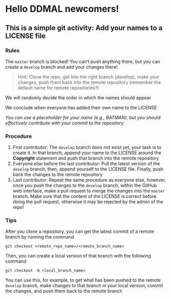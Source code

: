 # Hello DDMAL newcomers!
## This is a simple git activity: Add your names to a LICENSE file

### Rules

The `master` branch is blocked! You can’t push anything there, but you can create a `develop` branch and add your changes there!

> Hint: Clone the repo, get into the right branch (develop), make your changes, push them back into the remote repository (remember the default name for remote repositories?)

We will randomly decide the order in which the names should appear

We conclude when everyone has added their own name to the LICENSE

*You can use a placeholder for your name (e.g., BATMAN), but you should effectively contribute with your commit to the repository*

### Procedure

1. First contributor: The `develop` branch does not exist yet, your task is to create it. In that branch, append your name to the LICENSE around the **Copyright** statement and push that branch into the remote repository
2. Everyone else before the last contributor: Pull the latest version of the `develop` branch, then, append yourself to the LICENSE file. Finally, push back the changes to the remote repository
3. Last contributor: Repeat the same procedure as everyone else, however, once you push the changes to the `develop` branch, within the GitHub web interface, make a pull request to merge the changes into the `master` branch. Make sure that the content of the LICENSE is correct before doing the pull request, otherwise it may be rejected by the admin of the repo!

### Tips

After you clone a repository, you can get the latest commit of a remote branch by running the command
```
git checkout <remote_repo_name>/<remote_branch_name>
```

Then, you can create a local version of that branch with the following command
```
git checkout -b <local_branch_name>
```

You can use this, for example, to get what has been pushed to the remote `develop` branch, make changes to that branch in your local version, commit the changes, and push them back to the remote branch
